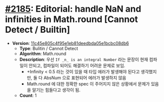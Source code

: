 # [#2185](https://github.com/tc39/ecma262/pull/2185/files): Editorial: handle NaN and infinities in Math.round [Cannot Detect / Builtin]

- **Version**: [11c45e805c4f95e1eb81deedbda05e1bcbc08db6](https://github.com/tc39/ecma262/commits/11c45e805c4f95e1eb81deedbda05e1bcbc08db6)
  - **Type**: Bulitin / Cannot Detect
  - **Algorithm**: Math.round
  - **Description**: 우선 `If _n_ is an integral Number` 라는 문장이 현재 컴파일이 안되고, 컴파일이 되어도 해결하기 어려운 문제로 보임.
    - +Infinity < 0.5 라는 것이 있을 때 타입 에러가 발생해야 된다고 생각했지만, 둘 다 AbsNum 으로 표현되어 에러가 발생하지 않음
    - Math.round 에 대한 정확한 spec 이 주어지지 않은 상황에서 문제가 있음을 알기는 힘들다고 생각이 됨.
  - **Count**: 1

